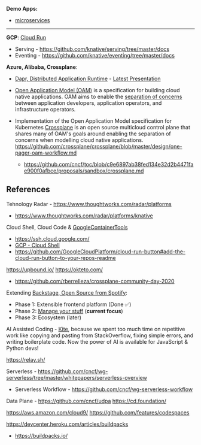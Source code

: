 **Demo Apps:**

  * [microservices](microservices-demo.md)
    
---

**GCP**: [Cloud Run](https://cloud.run)
  * Serving - https://github.com/knative/serving/tree/master/docs
  * Eventing - https://github.com/knative/eventing/tree/master/docs
   
**Azure, Alibaba, Crossplane**: 
  * [Dapr, Distributed Application Runtime](https://dapr.io/) - [Latest Presentation](https://github.com/dapr/docs/blob/master/presentations/Dapr%20Presentation%20Deck.pptx)

  * [Open Application Model (OAM)](https://github.com/oam-dev/spec) is a specification for building cloud native applications. OAM aims to enable the [separation of concerns](https://github.com/oam-dev/spec/blob/d16d5add/introduction.md) between application developers, application operators, and infrastructure operators.
  
  * Implementation of the Open Application Model specification for Kubernetes 
 [Crossplane](https://crossplane.io/) is an open source multicloud control plane that shares many of OAM's goals around enabling the separation of concerns when modelling cloud native applications. https://github.com/crossplane/crossplane/blob/master/design/one-pager-oam-workflow.md
    * https://github.com/cncf/toc/blob/c9e6897ab38fed134e32d2b4471fae900f0afbce/proposals/sandbox/crossplane.md
    
## References

Tehnology Radar - https://www.thoughtworks.com/radar/platforms
* https://www.thoughtworks.com/radar/platforms/knative

Cloud Shell, Cloud Code & [GoogleContainerTools](https://github.com/GoogleContainerTools)
* https://ssh.cloud.google.com/
* [GCP - Cloud Shell](https://cloud.google.com/blog/products/gcp/introducing-google-cloud-shels-new-code-editor)
* https://github.com/GoogleCloudPlatform/cloud-run-button#add-the-cloud-run-button-to-your-repos-readme
    
https://upbound.io/
https://okteto.com/
* https://github.com/rberrelleza/crossplane-community-day-2020
  
Extending [Backstage, Open Source from Spotify](https://backstage.io/):
* Phase 1: Extensible frontend platform (Done ✅) 
* Phase 2: [Manage your stuff](https://backstage.io/blog/2020/05/22/phase-2-service-catalog) (**current focus**)
* Phase 3: Ecosystem (later) 
  
AI Assisted Coding - [Kite](https://www.kite.com/), because we spent too much time on repetitive work like copying and pasting from StackOverflow, fixing simple errors, and writing boilerplate code. Now the power of AI is available for JavaScript & Python devs!

https://relay.sh/

Serverless - https://github.com/cncf/wg-serverless/tree/master/whitepapers/serverless-overview
* Serverless Workflow - https://github.com/cncf/wg-serverless-workflow

Data Plane - https://github.com/cncf/udpa
https://cd.foundation/

https://aws.amazon.com/cloud9/
https://github.com/features/codespaces

https://devcenter.heroku.com/articles/buildpacks
* https://buildpacks.io/
